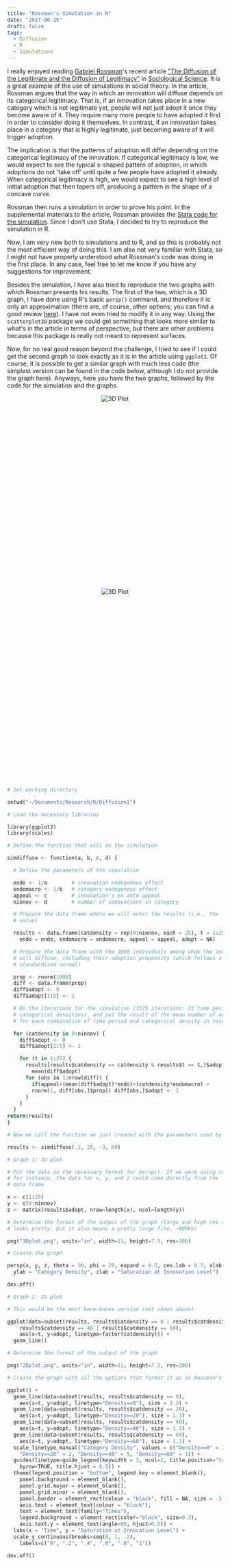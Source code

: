 ```yaml
---
title: "Rossman's Simulation in R"
date: "2017-06-15"
draft: false
tags:
  - Diffusion
  - R
  - Simulations
---
```

I really enjoyed reading [Gabriel Rossman](http://www.sociology.ucla.edu/faculty/gabriel-rossman)'s recent article ["The Diffusion of the Legitimate and the Diffusion of Legitimacy"](http://www.sociologicalscience.com/the-diffusion-of-the-legitimate/) in [Sociological Science](http://www.sociologicalscience.com/). It is a great example of the use of simulations in social theory. In the article, Rossman argues that the way in which an innovation will diffuse depends on its categorical legitimacy. That is, if an innovation takes place in a new category which is not legitimate yet, people will not just adopt it once they become aware of it. They require many more people to have adopted it first in order to consider doing it themselves. In contrast, if an innovation takes place in a category that is highly legitimate, just becoming aware of it will trigger adoption.

The implication is that the patterns of adoption will differ depending on the categorical legitimacy of the innovation. If categorical legitimacy is low, we would expect to see the typical s-shaped pattern of adoption, in which adoptions do not 'take off' until quite a few people have adopted it already. When categorical legitimacy is high, we would expect to see a high level of initial adoption that then tapers off, producing a pattern in the shape of a concave curve.

Rossman then runs a simulation in order to prove his point. In the supplemental materials to the article, Rossman provides the [Stata code for the simulation](http://www.sociologicalscience.com/download/volume%201/march%282%29/supplementalmaterials/supplementalthediffusionofthelegitimateandthediffusionoflegitimacy.pdf). Since I don't use Stata, I decided to try to reproduce the simulation in R.

Now, I am very new both to simulations and to R, and so this is probably not the most efficient way of doing this. I am also not very familiar with Stata, so I might not have properly understood what Rossman's code was doing in the first place. In any case, feel free to let me know if you have any suggestions for improvement.

Besides the simulation, I have also tried to reproduce the two graphs with which Rossman presents his results. The first of the two, which is a 3D graph, I have done using R's basic ``persp()`` command, and therefore it is only an approximation (there are, of course, other options; you can find a good review [here](http://blog.revolutionanalytics.com/2014/02/3d-plots-in-r.html)). I have not even tried to modify it in any way. Using the ``scatterplot3D`` package we could get something that looks more similar to what's in the article in terms of perspective, but there are other problems because this package is really not meant to represent surfaces.

Now, for no real good reason beyond the challenge, I tried to see if I could get the second graph to look exactly as it is in the article using ``ggplot2``. Of course, it is possible to get a similar graph with much less code (the simplest version can be found in the code below, although I do not provide the graph here). Anyways, here you have the two graphs, followed by the code for the simulation and the graphs.

<div style="height: 450px" align="center">
     <img src="./3Dplot.png" alt="3D Plot" style="max-height: 100%" />
</div>

<div style="height: 450px" align="center">
     <img src="./2Dplot.png" alt="3D Plot" style="max-height: 100%" />
</div>

```python
# Set working directory

setwd("~/Documents/Research/R/Diffusion1")

# Load the necessary libraries

library(ggplot2)
library(scales)

# Define the function that will do the simulation

simdiffuse <- function(a, b, c, d) {

  # Define the parameters of the simulation

  endo <- 1/a        # innovation endogenous effect
  endomacro <- 1/b   # category endogenous effect
  appeal <- c        # innovation's ex ante appeal
  ninnov <- d        # number of innovations in category

  # Prepare the data frame where we will enter the results (i.e., the 'adopt'
  # value)

  results <- data.frame(catdensity = rep(0:ninnov, each = 25), t = 1:25,
    endo = endo, endomacro = endomacro, appeal = appeal, adopt = NA)

  # Prepare the data frame with the 1000 individuals among whom the innovation
  # will diffuse, including their adoption propensity (which follows a
  # standardized normal)

  prop <- rnorm(1000)
  diff <- data.frame(prop)
  diff$adopt <- 0
  diff$adopt[1:5] <- 1

  # Do the iterations for the simulation (1525 iterations: 25 time periods x 61
  # categorical densities), and put the result of the mean number of adoptions
  # for each combination of time period and categorical density in results$adopt

  for (catdensity in 0:ninnov) {
    diff$adopt <- 0
    diff$adopt[1:5] <- 1

    for (t in 1:25) {
      results[results$catdensity == catdensity & results$t == t,]$adopt <-
        mean(diff$adopt)
      for (obs in 1:nrow(diff)) {
  		if(appeal+(mean(diff$adopt)*endo)+(catdensity*endomacro) >
        rnorm(1, diff[obs,]$prop)) diff[obs,]$adopt <- 1
      }
    }
  }
return(results)
}

# Now we call the function we just created with the parameters used by Grossman

results <- simdiffuse(.2, 20, -3, 60)

# Graph 1: 3D plot

# Put the data in the necessary format for persp(). If we were using scatterplot3D,
# for instance, the data for x, y, and z could come directly from the 'results'
# data frame

x <- c(1:25)
y <- c(0:ninnov)
z <- matrix(results$adopt, nrow=length(x), ncol=length(y))

# Determine the format of the output of the graph (large and high res so that it
# looks pretty, but it also means a pretty large file, ~800kb)

png("3Dplot.png", units="in", width=11, height=7.5, res=300)

# Create the graph

persp(x, y, z, theta = 30, phi = 20, expand = 0.5, cex.lab = 0.7, xlab = "Time",
  ylab = "Category Density", zlab = "Saturation at Innovation Level")

dev.off()

# Graph 2: 2D plot

# This would be the most bare-bones version (not shown above)

ggplot(data=subset(results, results$catdensity == 0 | results$catdensity == 20 |
    results$catdensity == 40 | results$catdensity == 60),
    aes(x=t, y=adopt, linetype=factor(catdensity))) +
  geom_line()

# Determine the format of the output of the graph

png("2Dplot.png", units="in", width=11, height=7.5, res=300)

# Create the graph with all the options that format it as in Rossman's article

ggplot() +
  geom_line(data=subset(results, results$catdensity == 0),
    aes(x=t, y=adopt, linetype="Density==0"), size = 1.3) +
  geom_line(data=subset(results, results$catdensity == 20),
    aes(x=t, y=adopt, linetype="Density==20"), size = 1.3) +
  geom_line(data=subset(results, results$catdensity == 40),
    aes(x=t, y=adopt, linetype="Density==40"), size = 1.3) +
  geom_line(data=subset(results, results$catdensity == 60),
    aes(x=t, y=adopt, linetype="Density==60"), size = 1.3) +
  scale_linetype_manual("Category Density", values = c("Density==0" = 3,
    "Density==20" = 2, "Density==40" = 5, "Density==60" = 1)) +
  guides(linetype=guide_legend(keywidth = 3, ncol=2, title.position="top",
    byrow=TRUE, title.hjust = 0.5)) +
  theme(legend.position = "bottom", legend.key = element_blank(),
    panel.background = element_blank(),
    panel.grid.major = element_blank(),
    panel.grid.minor = element_blank(),
    panel.border = element_rect(colour = "black", fill = NA, size = .5),
    axis.text = element_text(colour = "black"),
    text = element_text(family="Times"),
    legend.background = element_rect(color="black", size=0.3),
    axis.text.y = element_text(angle=90, hjust=0.5)) +
  labs(x = "Time", y = "Saturation at Innovation Level") +
  scale_y_continuous(breaks=seq(0, 1, .2),
    labels=c("0", ".2", ".4", ".6", ".8", "1"))

dev.off()
```
